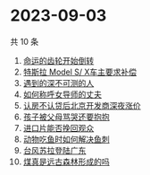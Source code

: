 # 2023-09-03

共 10 条

<!-- BEGIN -->
<!-- 最后更新时间 Sun Sep 03 2023 03:04:14 GMT+0800 (China Standard Time) -->

1. [命运的齿轮开始倒转](https://www.zhihu.com/search?q=%E5%91%BD%E8%BF%90%E7%9A%84%E9%BD%BF%E8%BD%AE%E5%BC%80%E5%A7%8B%E5%80%92%E8%BD%AC)
1. [特斯拉 Model S/ X车主要求补偿](https://www.zhihu.com/search?q=%E7%89%B9%E6%96%AF%E6%8B%89%20Model%20S%2F%20X%E8%BD%A6%E4%B8%BB%E8%A6%81%E6%B1%82%E8%A1%A5%E5%81%BF)
1. [遇到的深不可测的人](https://www.zhihu.com/search?q=%E9%81%87%E5%88%B0%E7%9A%84%E6%B7%B1%E4%B8%8D%E5%8F%AF%E6%B5%8B%E7%9A%84%E4%BA%BA)
1. [如何称呼女导师的丈夫](https://www.zhihu.com/search?q=%E5%A6%82%E4%BD%95%E7%A7%B0%E5%91%BC%E5%A5%B3%E5%AF%BC%E5%B8%88%E7%9A%84%E4%B8%88%E5%A4%AB)
1. [认房不认贷后北京开发商深夜涨价](https://www.zhihu.com/search?q=%E8%AE%A4%E6%88%BF%E4%B8%8D%E8%AE%A4%E8%B4%B7%E5%90%8E%E5%8C%97%E4%BA%AC%E5%BC%80%E5%8F%91%E5%95%86%E6%B7%B1%E5%A4%9C%E6%B6%A8%E4%BB%B7)
1. [孩子被父母骂哭还要抱抱](https://www.zhihu.com/search?q=%E5%AD%A9%E5%AD%90%E8%A2%AB%E7%88%B6%E6%AF%8D%E9%AA%82%E5%93%AD%E8%BF%98%E8%A6%81%E6%8A%B1%E6%8A%B1)
1. [进口片能否挽回观众](https://www.zhihu.com/search?q=%E8%BF%9B%E5%8F%A3%E7%89%87%E8%83%BD%E5%90%A6%E6%8C%BD%E5%9B%9E%E8%A7%82%E4%BC%97)
1. [动物吃鱼时如何解决鱼刺](https://www.zhihu.com/search?q=%E5%8A%A8%E7%89%A9%E5%90%83%E9%B1%BC%E6%97%B6%E5%A6%82%E4%BD%95%E8%A7%A3%E5%86%B3%E9%B1%BC%E5%88%BA)
1. [台风苏拉登陆广东](https://www.zhihu.com/search?q=%E5%8F%B0%E9%A3%8E%E8%8B%8F%E6%8B%89%E7%99%BB%E9%99%86%E5%B9%BF%E4%B8%9C)
1. [煤真是远古森林形成的吗](https://www.zhihu.com/search?q=%E7%85%A4%E7%9C%9F%E6%98%AF%E8%BF%9C%E5%8F%A4%E6%A3%AE%E6%9E%97%E5%BD%A2%E6%88%90%E7%9A%84%E5%90%97)

<!-- END -->
